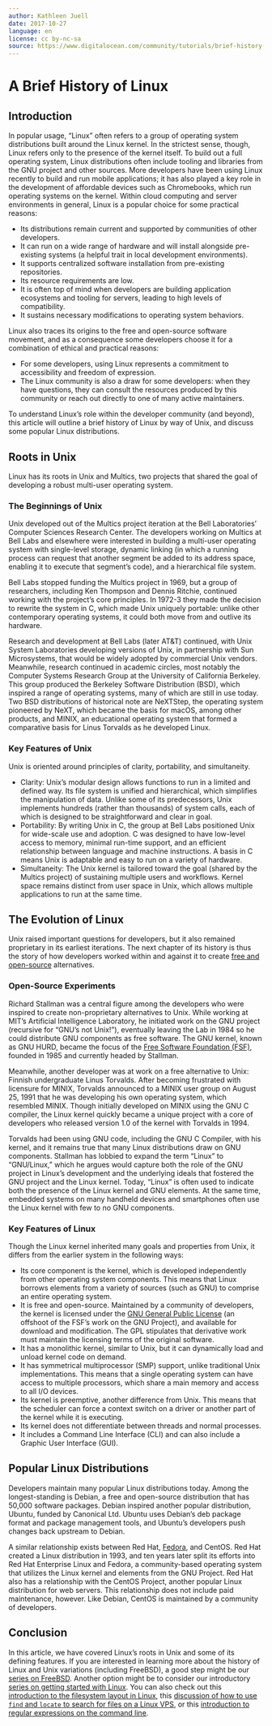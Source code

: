 ```yaml
---
author: Kathleen Juell
date: 2017-10-27
language: en
license: cc by-nc-sa
source: https://www.digitalocean.com/community/tutorials/brief-history-of-linux
---
```


# A Brief History of Linux

## Introduction

In popular usage, “Linux” often refers to a group of operating system distributions built around the Linux kernel. In the strictest sense, though, Linux refers only to the presence of the kernel itself. To build out a full operating system, Linux distributions often include tooling and libraries from the GNU project and other sources. More developers have been using Linux recently to build and run mobile applications; it has also played a key role in the development of affordable devices such as Chromebooks, which run operating systems on the kernel. Within cloud computing and server environments in general, Linux is a popular choice for some practical reasons:

- Its distributions remain current and supported by communities of other developers. 
- It can run on a wide range of hardware and will install alongside pre-existing systems (a helpful trait in local development environments).
- It supports centralized software installation from pre-existing repositories. 
- Its resource requirements are low.
- It is often top of mind when developers are building application ecosystems and tooling for servers, leading to high levels of compatibility.
- It sustains necessary modifications to operating system behaviors.

Linux also traces its origins to the free and open-source software movement, and as a consequence some developers choose it for a combination of ethical and practical reasons:

- For some developers, using Linux represents a commitment to accessibility and freedom of expression.
- The Linux community is also a draw for some developers: when they have questions, they can consult the resources produced by this community or reach out directly to one of many active maintainers.  

To understand Linux’s role within the developer community (and beyond), this article will outline a brief history of Linux by way of Unix, and discuss some popular Linux distributions.

## Roots in Unix

Linux has its roots in Unix and Multics, two projects that shared the goal of developing a robust multi-user operating system.

### The Beginnings of Unix

Unix developed out of the Multics project iteration at the Bell Laboratories’ Computer Sciences Research Center. The developers working on Multics at Bell Labs and elsewhere were interested in building a multi-user operating system with single-level storage, dynamic linking (in which a running process can request that another segment be added to its address space, enabling it to execute that segment’s code), and a hierarchical file system.

Bell Labs stopped funding the Multics project in 1969, but a group of researchers, including Ken Thompson and Dennis Ritchie, continued working with the project’s core principles. In 1972-3 they made the decision to rewrite the system in C, which made Unix uniquely portable: unlike other contemporary operating systems, it could both move from and outlive its hardware.

Research and development at Bell Labs (later AT&T) continued, with Unix System Laboratories developing versions of Unix, in partnership with Sun Microsystems, that would be widely adopted by commercial Unix vendors. Meanwhile, research continued in academic circles, most notably the Computer Systems Research Group at the University of California Berkeley. This group produced the Berkeley Software Distribution (BSD), which inspired a range of operating systems, many of which are still in use today. Two BSD distributions of historical note are NeXTStep, the operating system pioneered by NeXT, which became the basis for macOS, among other products, and MINIX, an educational operating system that formed a comparative basis for Linus Torvalds as he developed Linux.

### Key Features of Unix

Unix is oriented around principles of clarity, portability, and simultaneity.

- Clarity: Unix’s modular design allows functions to run in a limited and defined way. Its file system is unified and hierarchical, which simplifies the manipulation of data. Unlike some of its predecessors, Unix implements hundreds (rather than thousands) of system calls, each of which is designed to be straightforward and clear in goal.
- Portability: By writing Unix in C, the group at Bell Labs positioned Unix for wide-scale use and adoption. C was designed to have low-level access to memory, minimal run-time support, and an efficient relationship between language and machine instructions. A basis in C means Unix is adaptable and easy to run on a variety of hardware. 
- Simultaneity: The Unix kernel is tailored toward the goal (shared by the Multics project) of sustaining multiple users and workflows. Kernel space remains distinct from user space in Unix, which allows multiple applications to run at the same time. 

## The Evolution of Linux

Unix raised important questions for developers, but it also remained proprietary in its earliest iterations. The next chapter of its history is thus the story of how developers worked within and against it to create [free and open-source](Free-vs-Open-Source-Software) alternatives.

### Open-Source Experiments

Richard Stallman was a central figure among the developers who were inspired to create non-proprietary alternatives to Unix. While working at MIT’s Artificial Intelligence Laboratory, he initiated work on the GNU project (recursive for “GNU’s not Unix!”), eventually leaving the Lab in 1984 so he could distribute GNU components as free software. The GNU kernel, known as GNU HURD, became the focus of the [Free Software Foundation (FSF)](http://www.fsf.org/), founded in 1985 and currently headed by Stallman.

Meanwhile, another developer was at work on a free alternative to Unix: Finnish undergraduate Linus Torvalds. After becoming frustrated with licensure for MINIX, Torvalds announced to a MINIX user group on August 25, 1991 that he was developing his own operating system, which resembled MINIX. Though initially developed on MINIX using the GNU C compiler, the Linux kernel quickly became a unique project with a core of developers who released version 1.0 of the kernel with Torvalds in 1994.

Torvalds had been using GNU code, including the GNU C Compiler, with his kernel, and it remains true that many Linux distributions draw on GNU components. Stallman has lobbied to expand the term “Linux” to “GNU/Linux,” which he argues would capture both the role of the GNU project in Linux’s development and the underlying ideals that fostered the GNU project and the Linux kernel. Today, “Linux” is often used to indicate both the presence of the Linux kernel and GNU elements. At the same time, embedded systems on many handheld devices and smartphones often use the Linux kernel with few to no GNU components.

### Key Features of Linux

Though the Linux kernel inherited many goals and properties from Unix, it differs from the earlier system in the following ways:

- Its core component is the kernel, which is developed independently from other operating system components. This means that Linux borrows elements from a variety of sources (such as GNU) to comprise an entire operating system. 
- It is free and open-source. Maintained by a community of developers, the kernel is licensed under the [GNU General Public License](https://www.gnu.org/licenses/gpl-3.0.en.html) (an offshoot of the FSF’s work on the GNU Project), and available for download and modification. The GPL stipulates that derivative work must maintain the licensing terms of the original software. 
- It has a monolithic kernel, similar to Unix, but it can dynamically load and unload kernel code on demand. 
- It has symmetrical multiprocessor (SMP) support, unlike traditional Unix implementations. This means that a single operating system can have access to multiple processors, which share a main memory and access to all I/O devices. 
- Its kernel is preemptive, another difference from Unix. This means that the scheduler can force a context switch on a driver or another part of the kernel while it is executing.
- Its kernel does not differentiate between threads and normal processes. 
- It includes a Command Line Interface (CLI) and can also include a Graphic User Interface (GUI). 

## Popular Linux Distributions

Developers maintain many popular Linux distributions today. Among the longest-standing is Debian, a free and open-source distribution that has 50,000 software packages. Debian inspired another popular distribution, Ubuntu, funded by Canonical Ltd. Ubuntu uses Debian’s deb package format and package management tools, and Ubuntu’s developers push changes back upstream to Debian.

A similar relationship exists between Red Hat, [Fedora](https://www.digitalocean.com/community/tags/fedora), and CentOS. Red Hat created a Linux distribution in 1993, and ten years later split its efforts into Red Hat Enterprise Linux and Fedora, a community-based operating system that utilizes the Linux kernel and elements from the GNU Project. Red Hat also has a relationship with the CentOS Project, another popular Linux distribution for web servers. This relationship does not include paid maintenance, however. Like Debian, CentOS is maintained by a community of developers.

## Conclusion

In this article, we have covered Linux’s roots in Unix and some of its defining features. If you are interested in learning more about the history of Linux and Unix variations (including FreeBSD), a good step might be our [series on FreeBSD](https://www.digitalocean.com/community/tutorial_series/getting-started-with-freebsd). Another option might be to consider our introductory [series on getting started with Linux](https://www.digitalocean.com/community/tutorial_series/getting-started-with-linux). You can also check out this [introduction to the filesystem layout in Linux](how-to-understand-the-filesystem-layout-in-a-linux-vps), this [discussion of how to use `find` and `locate` to search for files on a Linux VPS](how-to-use-find-and-locate-to-search-for-files-on-a-linux-vps), or this [introduction to regular expressions on the command line](an-introduction-to-regular-expressions).
